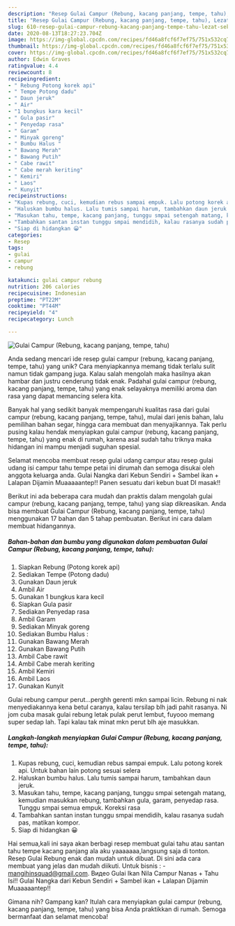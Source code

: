 ```yaml
---
description: "Resep Gulai Campur (Rebung, kacang panjang, tempe, tahu), Lezat Sekali"
title: "Resep Gulai Campur (Rebung, kacang panjang, tempe, tahu), Lezat Sekali"
slug: 610-resep-gulai-campur-rebung-kacang-panjang-tempe-tahu-lezat-sekali
date: 2020-08-13T18:27:23.704Z
image: https://img-global.cpcdn.com/recipes/fd46a8fcf6f7ef75/751x532cq70/gulai-campur-rebung-kacang-panjang-tempe-tahu-foto-resep-utama.jpg
thumbnail: https://img-global.cpcdn.com/recipes/fd46a8fcf6f7ef75/751x532cq70/gulai-campur-rebung-kacang-panjang-tempe-tahu-foto-resep-utama.jpg
cover: https://img-global.cpcdn.com/recipes/fd46a8fcf6f7ef75/751x532cq70/gulai-campur-rebung-kacang-panjang-tempe-tahu-foto-resep-utama.jpg
author: Edwin Graves
ratingvalue: 4.4
reviewcount: 8
recipeingredient:
- " Rebung Potong korek api"
- " Tempe Potong dadu"
- " Daun jeruk"
- " Air"
- "1 bungkus kara kecil"
- " Gula pasir"
- " Penyedap rasa"
- " Garam"
- " Minyak goreng"
- " Bumbu Halus "
- " Bawang Merah"
- " Bawang Putih"
- " Cabe rawit"
- " Cabe merah keriting"
- " Kemiri"
- " Laos"
- " Kunyit"
recipeinstructions:
- "Kupas rebung, cuci, kemudian rebus sampai empuk. Lalu potong korek api. Untuk bahan lain potong sesuai selera"
- "Haluskan bumbu halus. Lalu tumis sampai harum, tambahkan daun jeruk."
- "Masukan tahu, tempe, kacang panjang, tunggu smpai setengah matang, kemudian masukkan rebung, tambahkan gula, garam, penyedap rasa. Tunggu smpai semua empuk. Koreksi rasa"
- "Tambahkan santan instan tunggu smpai mendidih, kalau rasanya sudah pas, matikan kompor."
- "Siap di hidangkan 😀"
categories:
- Resep
tags:
- gulai
- campur
- rebung

katakunci: gulai campur rebung 
nutrition: 206 calories
recipecuisine: Indonesian
preptime: "PT22M"
cooktime: "PT44M"
recipeyield: "4"
recipecategory: Lunch

---
```



![Gulai Campur (Rebung, kacang panjang, tempe, tahu)](https://img-global.cpcdn.com/recipes/fd46a8fcf6f7ef75/751x532cq70/gulai-campur-rebung-kacang-panjang-tempe-tahu-foto-resep-utama.jpg)

Anda sedang mencari ide resep gulai campur (rebung, kacang panjang, tempe, tahu) yang unik? Cara menyiapkannya memang tidak terlalu sulit namun tidak gampang juga. Kalau salah mengolah maka hasilnya akan hambar dan justru cenderung tidak enak. Padahal gulai campur (rebung, kacang panjang, tempe, tahu) yang enak selayaknya memiliki aroma dan rasa yang dapat memancing selera kita.

Banyak hal yang sedikit banyak mempengaruhi kualitas rasa dari gulai campur (rebung, kacang panjang, tempe, tahu), mulai dari jenis bahan, lalu pemilihan bahan segar, hingga cara membuat dan menyajikannya. Tak perlu pusing kalau hendak menyiapkan gulai campur (rebung, kacang panjang, tempe, tahu) yang enak di rumah, karena asal sudah tahu triknya maka hidangan ini mampu menjadi suguhan spesial.

Selamat mencoba membuat resep gulai udang campur atau resep gulai udang isi campur tahu tempe petai ini dirumah dan semoga disukai oleh anggota keluarga anda. Gulai Nangka dari Kebun Sendiri + Sambel ikan + Lalapan Dijamin Muaaaaantep!! Panen sesuatu dari kebun buat DI masak!!


Berikut ini ada beberapa cara mudah dan praktis dalam mengolah gulai campur (rebung, kacang panjang, tempe, tahu) yang siap dikreasikan. Anda bisa membuat Gulai Campur (Rebung, kacang panjang, tempe, tahu) menggunakan 17 bahan dan 5 tahap pembuatan. Berikut ini cara dalam membuat hidangannya.

<!--inarticleads1-->

##### Bahan-bahan dan bumbu yang digunakan dalam pembuatan Gulai Campur (Rebung, kacang panjang, tempe, tahu):

1. Siapkan  Rebung (Potong korek api)
1. Sediakan  Tempe (Potong dadu)
1. Gunakan  Daun jeruk
1. Ambil  Air
1. Gunakan 1 bungkus kara kecil
1. Siapkan  Gula pasir
1. Sediakan  Penyedap rasa
1. Ambil  Garam
1. Sediakan  Minyak goreng
1. Sediakan  Bumbu Halus :
1. Gunakan  Bawang Merah
1. Gunakan  Bawang Putih
1. Ambil  Cabe rawit
1. Ambil  Cabe merah keriting
1. Ambil  Kemiri
1. Ambil  Laos
1. Gunakan  Kunyit


Gulai rebung campur perut…perghh gerenti mkn sampai licin. Rebung ni nak menyediakannya kena betul caranya, kalau tersilap blh jadi pahit rasanya. Ni jom cuba masak gulai rebung letak pulak perut lembut, fuyooo memang super sedap lah. Tapi kalau tak minat mkn perut blh aje masukkan. 

<!--inarticleads2-->

##### Langkah-langkah menyiapkan Gulai Campur (Rebung, kacang panjang, tempe, tahu):

1. Kupas rebung, cuci, kemudian rebus sampai empuk. Lalu potong korek api. Untuk bahan lain potong sesuai selera
1. Haluskan bumbu halus. Lalu tumis sampai harum, tambahkan daun jeruk.
1. Masukan tahu, tempe, kacang panjang, tunggu smpai setengah matang, kemudian masukkan rebung, tambahkan gula, garam, penyedap rasa. Tunggu smpai semua empuk. Koreksi rasa
1. Tambahkan santan instan tunggu smpai mendidih, kalau rasanya sudah pas, matikan kompor.
1. Siap di hidangkan 😀


Hai semua,kali ini saya akan berbagi resep membuat gulai tahu atau santan tahu tempe kacang panjang ala aku yaaaaaaa,langsung saja di tonton. Resep Gulai Rebung enak dan mudah untuk dibuat. Di sini ada cara membuat yang jelas dan mudah diikuti. Untuk bisnis : - mangihinsquad@gmail.com. Видео Gulai Ikan Nila Campur Nanas + Tahu Isi!! Gulai Nangka dari Kebun Sendiri + Sambel ikan + Lalapan Dijamin Muaaaaantep!! 

Gimana nih? Gampang kan? Itulah cara menyiapkan gulai campur (rebung, kacang panjang, tempe, tahu) yang bisa Anda praktikkan di rumah. Semoga bermanfaat dan selamat mencoba!
